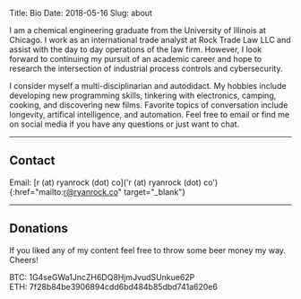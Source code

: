 Title: Bio
Date: 2018-05-16
Slug: about

I am a chemical engineering graduate from the University of Illinois at Chicago. I work as an international trade analyst at Rock Trade Law LLC and assist with the day to day operations of the law firm. However, I look forward to continuing my pursuit of an academic career and hope to research the intersection of industrial process controls and cybersecurity.

I consider myself a multi-disciplinarian and autodidact. My hobbies include developing new programming skills, tinkering with electronics, camping, cooking, and discovering new films. Favorite topics of conversation include longevity, artifical intelligence, and automation. Feel free to email or find me on social media if you have any questions or just want to chat.

---

## Contact

Email: [r (at) ryanrock (dot) co]('r (at) ryanrock (dot) co'){:href="mailto:r@ryanrock.co" target="_blank"}

---

## Donations

If you liked any of my content feel free to throw some beer money my way. Cheers!

BTC: 1G4seGWa1JncZH6DQ8HjmJvudSUnkue62P <br>
ETH: 7f28b84be3906894cdd6bd484b85dbd741a620e6



